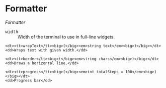 # Formatter

*Formatter*

<dl>
    <dt><tt>width</tt></dt>
    <dd>Width of the terminal to use in full-line widgets.</dd>

    <dt><tt>wrapText</tt><big>(</big><em>string text</em><big>)</big></dt>
    <dd>Wraps text with given width.</dd>

    <dt><tt>border</tt><big>(</big><em>string chars</em><big>)</big></dt>
    <dd>Draws a horizontal line.</dd>

    <dt><tt>progress</tt><big>(</big><em>int totalSteps = 100</em><big>)</big></dt>
    <dd>Progress bar</dd>
</dl>
